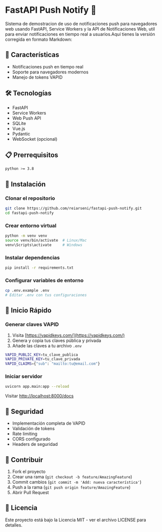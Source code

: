 # FastAPI Push Notify 🔔

Sistema de demostracion de uso de notificaciones push para navegadores web usando FastAPI, Service Workers y la API de Notificaciones Web, util para enviar notificaciones en tiempo real a usuarios.Aquí tienes la versión corregida en formato Markdown:

## 🚀 Características  

- Notificaciones push en tiempo real  
- Soporte para navegadores modernos  
- Manejo de tokens VAPID

## 🛠️ Tecnologías  

- FastAPI  
- Service Workers  
- Web Push API  
- SQLite  
- Vue.js  
- Pydantic  
- WebSocket (opcional)  

## 📋 Prerrequisitos  

```bash
python >= 3.8
```

## 🔧 Instalación  

### Clonar el repositorio  

```bash
git clone https://github.com/reiarseni/fastapi-push-notify.git
cd fastapi-push-notify
```

### Crear entorno virtual  

```bash
python -m venv venv
source venv/bin/activate  # Linux/Mac
venv\Scripts\activate     # Windows
```

### Instalar dependencias  

```bash
pip install -r requirements.txt
```

### Configurar variables de entorno  

```bash
cp .env.example .env
# Editar .env con tus configuraciones
```

## 🚀 Inicio Rápido  

### Generar claves VAPID  

1. Visita [https://vapidkeys.com/](https://vapidkeys.com/)  
2. Genera y copia tus claves pública y privada  
3. Añade las claves a tu archivo `.env`  

```bash
VAPID_PUBLIC_KEY=tu_clave_publica
VAPID_PRIVATE_KEY=tu_clave_privada
VAPID_CLAIMS={"sub": "mailto:tu@email.com"}
```

### Iniciar servidor  

```bash
uvicorn app.main:app --reload
```

Visitar [http://localhost:8000/docs](http://localhost:8000/docs)  


## 🔐 Seguridad  

- Implementación completa de VAPID  
- Validación de tokens  
- Rate limiting  
- CORS configurado  
- Headers de seguridad  

## 🤝 Contribuir  

1. Fork el proyecto  
2. Crear una rama (`git checkout -b feature/AmazingFeature`)  
3. Commit cambios (`git commit -m 'Add: nueva característica'`)  
4. Push a la rama (`git push origin feature/AmazingFeature`)  
5. Abrir Pull Request  

## 📄 Licencia  

Este proyecto está bajo la Licencia MIT - ver el archivo LICENSE para detalles.  
